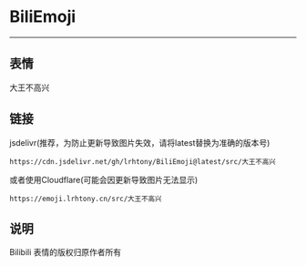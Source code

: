 # BiliEmoji
---
## 表情
大王不高兴
## 链接
jsdelivr(推荐，为防止更新导致图片失效，请将latest替换为准确的版本号)
```
https://cdn.jsdelivr.net/gh/lrhtony/BiliEmoji@latest/src/大王不高兴
```
或者使用Cloudflare(可能会因更新导致图片无法显示)
```
https://emoji.lrhtony.cn/src/大王不高兴
```
## 说明
Bilibili 表情的版权归原作者所有
